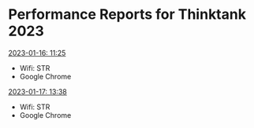 # Performance Reports for Thinktank 2023
[2023-01-16: 11:25](https://googlechrome.github.io/lighthouse/viewer/?gist=1d3b87c7806cc2272ca701ae619ac957)
- Wifi: STR
- Google Chrome

[2023-01-17: 13:38](https://googlechrome.github.io/lighthouse/viewer/?gist=90271b100b82a415922cb4ab3cf31f54)
- Wifi: STR
- Google Chrome
